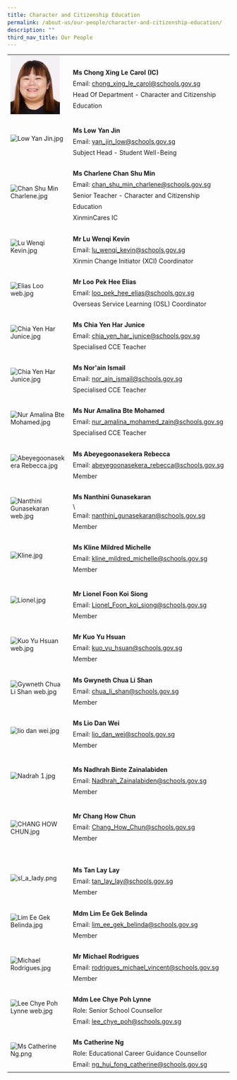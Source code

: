 ```yaml
---
title: Character and Citizenship Education
permalink: /about-us/our-people/character-and-citizenship-education/
description: ""
third_nav_title: Our People
---
```

<table style="width: 100%" class="ive_eobj_center ives_tab_kosong">
  <tbody>
    <tr>
      <td style="width: 120px">
        <img
          style="width: 112px; height: 132px"
          class="ive_eobj_left"
          alt="Carol.jpg"
          src="Images/Mother_Tongue/Carol.jpg"
        /><br />
      </td>
      <td>
        <br />
        <div style="line-height: 24.99px">
          <b>Ms&nbsp;</b
          ><span style="background-color: initial"
            ><b>Chong Xing Le Carol (IC)</b></span
          >
        </div>
        <div style="line-height: 24.99px">
          Email:
          <a target="" href="mailto:chong_xing_le_carol@schools.gov.sg"
            >chong_xing_le_carol@schools.gov.sg</a
          >
        </div>
        <div style="line-height: 24.99px">
          Head Of Department -&nbsp;<span style="background-color: initial"
            >Character and Citizenship Education&nbsp;</span
          >
        </div>
      </td>
    </tr>
    <tr>
      <td>
        <img
          class="ive_eobj_left"
          alt="Low Yan Jin.jpg"
          src="/qql/slot/u505/School/Our People/Departments/Mathematics/2022/Low Yan Jin.jpg"
        /><br />
      </td>
      <td>
        <br />
        <div style="line-height: 24.99px">
          <b>Ms&nbsp;</b
          ><span style="background-color: initial"><b>Low Yan Jin</b></span>
        </div>
        <div style="line-height: 24.99px">
          Email:
          <a target="" href="mailto:yan_jin_low@schools.gov.sg"
            >yan_jin_low@schools.gov.sg</a
          >
        </div>
        <div style="line-height: 24.99px">
          <span style="background-color: initial"
            >Subject Head - Student Well-Being</span
          >
        </div>
      </td>
    </tr>
    <tr>
      <td>
        <img
          style="width: 114px; height: 152px"
          class="ive_eobj_left"
          alt="Chan Shu Min Charlene.jpg"
          src="/qql/slot/u505/School/Our People/Departments/English and Literature/2022/Chan Shu Min Charlene.jpg"
        /><br />
      </td>
      <td>
        <br />
        <div style="line-height: 24.99px"><b>Ms Charlene Chan Shu Min</b></div>
        <div style="line-height: 24.99px">
          Email:
          <a target="" href="mailto:chan_shu_min_charlene@schools.gov.sg"
            >chan_shu_min_charlene@schools.gov.sg</a
          >
        </div>
        <div style="line-height: 24.99px">
          <span style="background-color: initial"
            >Senior Teacher - Character and Citizenship Education&nbsp;</span
          >
        </div>
        <div style="line-height: 24.99px">XinminCares IC</div>
      </td>
    </tr>
    <tr>
      <td>
        <img
          style="width: 114px; height: 163px"
          class="ive_eobj_left"
          alt="Lu Wenqi Kevin.jpg"
          src="/qql/slot/u505/School/Our People/Departments/Humanities/2022/Lu Wenqi Kevin.jpg"
        /><br />
      </td>
      <td>
        <br />
        <div style="line-height: 24.99px"><b>Mr Lu Wenqi Kevin</b></div>
        <div style="line-height: 24.99px">
          <span style="background-color: initial">Email: </span
          ><a
            style="background-color: initial"
            target=""
            href="mailto:lu_wenqi_kevin@schools.gov.sg"
            >lu_wenqi_kevin@schools.gov.sg</a
          ><br />
        </div>
        <div style="line-height: 24.99px">
          Xinmin Change Initiator (XCI) Coordinator<br />
        </div>
      </td>
    </tr>
    <tr>
      <td>
        <img
          style="width: 113px; height: 162px"
          class="ive_eobj_left"
          alt="Elias Loo web.jpg"
          src="/qql/slot/u505/2021/About Us/Our People/CCE/Elias Loo web.jpg"
        />
      </td>
      <td>
        <br />
        <div style="line-height: 24.99px"><b>Mr Loo Pek Hee Elias</b></div>
        <div style="line-height: 24.99px">
          Email:
          <a target="" href="mailto:loo_pek_hee_elias@schools.gov.sg"
            >loo_pek_hee_elias@schools.gov.sg</a
          >
        </div>
        <div style="line-height: 24.99px">
          Overseas Service Learning (OSL) Coordinator
        </div>
      </td>
    </tr>
    <tr>
      <td>
        <img
          style="width: 115px; height: 145px"
          class="ive_eobj_left"
          alt="Chia Yen Har Junice.jpg"
          src="/qql/slot/u505/School/Our People/Departments/English and Literature/2022/Chia Yen Har Junice.jpg"
        /><br />
      </td>
      <td>
        <br />
        <div style="line-height: 24.99px">
          <b
            >Ms&nbsp;<span style="background-color: initial"></span
            ><span style="background-color: initial"
              >Chia Yen Har Junice</span
            ></b
          >
        </div>
        <div style="line-height: 24.99px">
          Email:
          <a target="" href="mailto:chia_yen_har_junice@schools.gov.sg"
            >chia_yen_har_junice@schools.gov.sg</a
          >
        </div>
        <div style="line-height: 24.99px">Specialised CCE Teacher</div>
      </td>
    </tr>
    <tr>
      <td>
        <img
          style="width: 115px; height: 145px"
          class="ive_eobj_left"
          alt="Chia Yen Har Junice.jpg"
          src="/qql/slot/u505/School/Our People/Departments/MT/2022/Norain Binte Ismail.jpg"
        /><br />
      </td>
      <td>
        <br />
        <div style="line-height: 24.99px">
          <b
            >Ms&nbsp;<span style="background-color: initial"></span
            ><span style="background-color: initial">Nor'ain Ismail</span></b
          >
        </div>
        <div style="line-height: 24.99px">
          Email:&nbsp;<a target="" href="mailto:nor_ain_ismail@schools.gov.sg"
            >nor_ain_ismail@schools.gov.sg</a
          >
        </div>
        <div style="line-height: 24.99px">Specialised CCE Teacher</div>
      </td>
    </tr>
    <tr>
      <td>
        <img
          class="ive_eobj_left"
          alt="Nur Amalina Bte Mohamed.jpg"
          src="/qql/slot/u505/School/Our People/Departments/Humanities/2022/Nur Amalina Bte Mohamed.jpg"
        /><br />
      </td>
      <td>
        <br />
        <div style="line-height: 24.99px"><b></b></div>
        <div style="line-height: 24.99px">
          <div style="line-height: 24.99px">
            <b>Ms Nur Amalina Bte Mohamed</b>
          </div>
          <div style="line-height: 24.99px">
            <span style="background-color: initial">Email:&nbsp;</span
            ><a
              style="background-color: initial"
              target=""
              href="mailto:nur_amalina_mohamed_zain@schools.gov.sg"
              >nur_amalina_mohamed_zain@schools.gov.sg</a
            ><br />
          </div>
          <div style="line-height: 24.99px">Specialised CCE Teacher<br /></div>
        </div>
      </td>
    </tr>
    <tr>
      <td>
        <img
          style="width: 113px; height: 138px"
          class="ive_eobj_left"
          alt="Abeyegoonasekera Rebecca.jpg"
          src="/qql/slot/u505/School/Our People/Departments/English and Literature/2022/Abeyegoonasekera Rebecca.jpg"
        /><br />
      </td>
      <td>
        <br />
        <div style="line-height: 24.99px">
          <b>Ms Abeyegoonasekera Rebecca</b>
        </div>
        <div style="line-height: 24.99px">
          Email:
          <a target="" href="mailto:abeyegoonasekera_rebecca@schools.gov.sg"
            >abeyegoonasekera_rebecca@schools.gov.sg</a
          >
        </div>
        <div style="line-height: 24.99px">Member<br /></div>
      </td>
    </tr>
    <tr>
      <td>
        <img
          style="width: 109px; height: 145px"
          class="ive_eobj_left"
          alt="Nanthini Gunasekaran web.jpg"
          src="/qql/slot/u505/2021/About Us/Our People/CCE/Nanthini Gunasekaran web.jpg"
        />
      </td>
      <td>
        <br />
        <div style="line-height: 24.99px"><b>Ms Nanthini Gunasekaran</b></div>\
        <div style="line-height: 24.99px">
          Email:
          <a target="" href="mailto:nanthini_gunasekaran@schools.gov.sg"
            >nanthini_gunasekaran@schools.gov.sg</a
          >
        </div>
        <div style="line-height: 24.99px">Member<br /></div>
      </td>
    </tr>
    <tr>
      <td>
        <img
          style="width: 111px; height: 131px"
          class="ive_eobj_left"
          alt="Kline.jpg"
          src="/qql/slot/u505/School/Our People/Departments/New/Kline.jpg"
        /><br />
      </td>
      <td>
        <br />
        <div style="line-height: 24.99px"><b>Ms Kline Mildred Michelle</b></div>
        <div style="line-height: 24.99px">
          Email:&nbsp;<a
            target=""
            href="mailto:kline_mildred_michelle@schools.gov.sg"
            >kline_mildred_michelle@schools.gov.sg</a
          >
        </div>
        <div style="line-height: 24.99px">Member<br /></div>
      </td>
    </tr>
    <tr>
      <td>
        <img
          style="width: 113px; height: 133px"
          class="ive_eobj_left"
          alt="Lionel.jpg"
          src="/qql/slot/u505/School/Our People/Departments/New/Lionel.jpg"
        /><br />
      </td>
      <td>
        <div style="line-height: 24.99px">
          <b><br /></b>
        </div>
        <div style="line-height: 24.99px"><b>Mr Lionel Foon Koi Siong</b></div>
        <div style="line-height: 24.99px">
          <span style="background-color: initial">Email:&nbsp;</span
          ><a
            style="background-color: initial"
            target=""
            href="mailto:Lionel_Foon_koi_siong@schools.gov.sg"
            >Lionel_Foon_koi_siong@schools.gov.sg</a
          ><br />
        </div>
        <div style="line-height: 24.99px">Member<br /></div>
      </td>
    </tr>
    <tr>
      <td>
        <img
          style="width: 107px; height: 147px"
          class="ive_eobj_left"
          alt="Kuo Yu Hsuan web.jpg"
          src="/qql/slot/u505/School/Our People/Departments/Science/2019/Kuo Yu Hsuan web.jpg"
        /><br />
      </td>
      <td>
        <br />
        <div style="line-height: 24.99px"><b>Mr Kuo Yu Hsuan</b></div>
        <div style="line-height: 24.99px">
          Email:
          <a target="" href="mailto:kuo_yu_hsuan@schools.gov.sg"
            >kuo_yu_hsuan@schools.gov.sg</a
          >
        </div>
        <div style="line-height: 24.99px">Member<br /></div>
      </td>
    </tr>
    <tr>
      <td>
        <img
          style="width: 100px; height: 140px"
          class="ive_eobj_left"
          alt="Gywneth Chua Li Shan web.jpg"
          src="/qql/slot/u505/School/Our People/Departments/Humanities/2019/Gywneth Chua Li Shan web.jpg"
        /><br />
      </td>
      <td>
        <br />
        <div style="line-height: 24.99px"><b></b></div>
        <div style="line-height: 24.99px">
          <div style="line-height: 24.99px"><b>Ms Gwyneth Chua Li Shan</b></div>
          <div style="line-height: 24.99px">
            <span style="background-color: initial">Email:&nbsp;</span
            ><a
              style="background-color: initial"
              target=""
              href="mailto:chua_li_shan@schools.gov.sg"
              >chua_li_shan@schools.gov.sg</a
            ><br />
          </div>
          <div style="line-height: 24.99px">Member<br /></div>
        </div>
      </td>
    </tr>
    <tr>
      <td>
        <img
          style="width: 113px; height: 147px"
          class="ive_eobj_left"
          alt="lio dan wei.jpg"
          src="/qql/slot/u505/School/Our People/Departments/Craft and Technology/2020/lio dan wei.jpg"
        /><br />
      </td>
      <td>
        <br />
        <div style="line-height: 24.99px"><b>Ms Lio Dan Wei</b></div>
        <div style="line-height: 24.99px">
          Email:
          <a target="" href="mailto:lio_dan_wei@schools.gov.sg"
            >lio_dan_wei@schools.gov.sg</a
          >
        </div>
        <div style="line-height: 24.99px">Member<br /></div>
      </td>
    </tr>
    <tr>
      <td>
        <img
          style="width: 101px; height: 127px"
          class="ive_eobj_left"
          alt="Nadrah 1.jpg"
          src="/qql/slot/u505/School/Our People/Departments/English and Literature/2022/Nadrah 1.jpg"
        /><br />
      </td>
      <td>
        <div style="line-height: 24.99px">
          <b><br /></b>
        </div>
        <div style="line-height: 24.99px">
          <b>Ms Nadhrah Binte Zainalabiden</b>
        </div>
        <div style="line-height: 24.99px">
          Email:&nbsp;<span style="background-color: initial"
            ><a target="" href="mailto:Nadhrah_Zainalabiden@schools.gov.sg"
              >Nadhrah_Zainalabiden@schools.gov.sg</a
            ></span
          >
        </div>
        <div style="line-height: 24.99px">
          Member<span style="background-color: initial"><br /></span>
        </div>
      </td>
    </tr>
    <tr>
      <td>
        <img
          style="width: 102px; height: 127px"
          class="ive_eobj_left"
          alt="CHANG HOW CHUN.jpg"
          src="/qql/slot/u505/School/Our People/Departments/English and Literature/2022/CHANG HOW CHUN.jpg"
        /><br />
      </td>
      <td>
        <div style="line-height: 24.99px">
          <b><br /></b>
        </div>
        <div style="line-height: 24.99px"><b>Mr Chang How Chun</b></div>
        <div style="line-height: 24.99px">
          Email:&nbsp;<span style="background-color: initial"
            ><a target="" href="mailto:Chang_How_Chun@schools.gov.sg"
              >Chang_How_Chun@schools.gov.sg</a
            ></span
          >
        </div>
        <div style="line-height: 24.99px">Member<br /></div>
        <div style="line-height: 24.99px">
          <span style="background-color: initial"><br /></span>
        </div>
      </td>
    </tr>
    <tr>
      <td>
        <img
          style="width: 101px; height: 129px"
          class="ive_eobj_left"
          alt="sl_a_lady.png"
          src="/qql/slot/u505/School/Our People/Departments/sl_a_lady.png"
        /><br />
      </td>
      <td>
        <br />
        <div style="line-height: 24.99px"><b>Ms Tan Lay Lay</b></div>
        <div style="line-height: 24.99px">
          Email:&nbsp;<a target="" href="mailto:tan_lay_lay@schools.gov.sg"
            >tan_lay_lay@schools.gov.sg</a
          >
        </div>
        <div style="line-height: 24.99px">Member<br /></div>
      </td>
    </tr>
    <tr>
      <td>
        <img
          style="width: 113px; height: 129px"
          class="ive_eobj_left"
          alt="Lim Ee Gek Belinda.jpg"
          src="/qql/slot/u505/School/Our People/Departments/English and Literature/2022/Lim Ee Gek Belinda.jpg"
        /><br />
      </td>
      <td>
        <br />
        <div style="line-height: 24.99px"><b>Mdm Lim Ee Gek Belinda</b></div>
        <div style="line-height: 24.99px">
          Email:
          <a target="" href="mailto:lim_ee_gek_belinda@schools.gov.sg"
            >lim_ee_gek_belinda@schools.gov.sg</a
          >
        </div>
        <div style="line-height: 24.99px">Member<br /></div>
      </td>
    </tr>
    <tr>
      <td>
        <img
          style="width: 110px; height: 137px"
          class="ive_eobj_left"
          alt="Michael Rodrigues.jpg"
          src="/qql/slot/u505/School/Our People/Departments/Science/2022/Michael Rodrigues.jpg"
        /><br />
      </td>
      <td>
        <br />
        <div style="line-height: 24.99px"><b>Mr Michael Rodrigues</b></div>
        <div style="line-height: 24.99px">
          <span style="background-color: initial">Email: </span
          ><a
            style="background-color: initial"
            target=""
            href="mailto:rodrigues_michael_vincent@schools.gov.sg"
            >rodrigues_michael_vincent@schools.gov.sg</a
          ><br />
        </div>
        <div style="line-height: 24.99px">Member<br /></div>
      </td>
    </tr>
    <tr>
      <td>
        <img
          style="width: 113px; height: 156px"
          class="ive_eobj_left"
          alt="Lee Chye Poh Lynne web.jpg"
          src="/qql/slot/u505/2021/About Us/Our People/CCE/Lee Chye Poh Lynne web.jpg"
        />
      </td>
      <td>
        <br />
        <div style="line-height: 24.99px"><b>Mdm Lee Chye Poh Lynne</b></div>
        <div style="line-height: 24.99px">Role: Senior School Counsellor</div>
        <div style="line-height: 24.99px">
          Email:
          <a target="" href="mailto:lee_chye_poh@schools.gov.sg"
            >lee_chye_poh@schools.gov.sg</a
          >
        </div>
      </td>
    </tr>
    <tr>
      <td>
        <img
          style="width: 113px; height: 162px"
          class="ive_eobj_left"
          alt="Ms Catherine Ng.png"
          src="/qql/slot/u505/2021/About Us/Our People/CCE/Ms Catherine Ng.png"
        />
      </td>
      <td>
        <br />
        <div style="line-height: 24.99px"><b>Ms Catherine Ng</b></div>
        <div style="line-height: 24.99px">
          Role: Educational Career Guidance Counsellor
        </div>
        <div style="line-height: 24.99px">
          <div style="line-height: 24.99px">
            Email:
            <a target="" href="mailto:ng_hui_fong_catherine@schools.gov.sg"
              >ng_hui_fong_catherine@schools.gov.sg</a
            >
          </div>
        </div>
      </td>
    </tr>
  </tbody>
</table>
<div><br /></div>
<div>
  <div><br /></div>
</div>